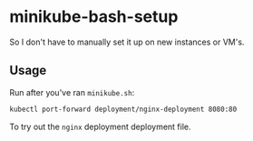 # minikube-bash-setup
So I don't have to manually set it up on new instances or VM's. 

## Usage

Run after you've ran `minikube.sh`: 

```bash
kubectl port-forward deployment/nginx-deployment 8080:80
```
To try out the `nginx` deployment deployment file. 
